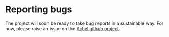 # Reporting bugs

The project will soon be ready to take bug reports in a sustainable way. For now, please raise an issue on the [Achel github project](https://github.com/ksandom/achel).
